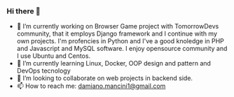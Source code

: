 ### Hi there 👋

- 🔭 I’m currently working on Browser Game project with TomorrowDevs community, that it employs Django framework and I continue with my own projects. I'm profencies in Python and I've a good knoledge in PHP and Javascript and MySQL software. I enjoy opensource community and I use Ubuntu and Centos. 
- 🌱 I’m currently learning Linux, Docker, OOP design and pattern and DevOps tecnology
- 👯 I’m looking to collaborate on web projects in backend side.
- 📫 How to reach me: damiano.mancini1@gmail.com

